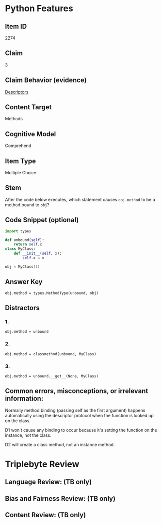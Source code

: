# Python Features

## Item ID
2274

## Claim
3

## Claim Behavior (evidence)

[Descriptors](https://docs.python.org/3/howto/descriptor.html)

## Content Target
Methods

## Cognitive Model
Comprehend

## Item Type
Multiple Choice

## Stem

After the code below executes, which statement causes `obj.method` to be a method bound to `obj`? 

## Code Snippet (optional)

```python
import types

def unbound(self):
    return self.x
class MyClass:
    def __init__(self, x):
        self.x = x

obj = MyClass(1)
```

## Answer Key

`obj.method = types.MethodType(unbound, obj)`

## Distractors

### 1.

`obj.method = unbound`

### 2.
`obj.method = classmethod(unbound, MyClass)`

### 3.
`obj.method = unbound.__get__(None, MyClass)`

## Common errors, misconceptions, or irrelevant information:

Normally method binding (passing self as the first argument) happens automatically using the descriptor protocol when the function is looked up on the class.

D1 won't cause any binding to occur because it's setting the function on the instance, not the class. 

D2 will create a class method, not an instance method.

# Triplebyte Review


## Language Review: (TB only)


## Bias and Fairness Review: (TB only)


## Content Review: (TB only)

